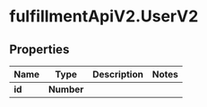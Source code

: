 # fulfillmentApiV2.UserV2

## Properties
Name | Type | Description | Notes
------------ | ------------- | ------------- | -------------
**id** | **Number** |  | 
